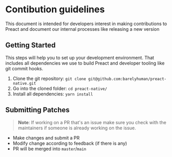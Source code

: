 # Contibution guidelines

This document is intended for developers interest in making contributions to Preact and document our internal processes like releasing a new version

## Getting Started

This steps will help you to set up your development environment. That includes all dependencies we use to build Preact and developer tooling like git commit hooks.

1. Clone the git repository: `git clone git@github.com:barelyhuman/preact-native.git`
2. Go into the cloned folder: `cd preact-native/`
3. Install all dependencies: `yarn install`

## Submitting Patches

> **Note**: If working on a PR that's an issue make sure you check with the maintainers if someone is already working on the issue.

- Make changes and submit a PR
- Modify change according to feedback (if there is any)
- PR will be merged into `master`/`main`
